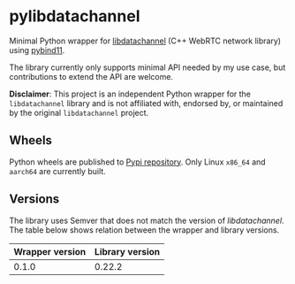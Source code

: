 # pylibdatachannel
Minimal Python wrapper for [libdatachannel](https://github.com/paullouisageneau/libdatachannel) (C++ WebRTC network library) using [pybind11](https://pybind11.readthedocs.io). 

The library currently only supports minimal API needed by my use case, but contributions to extend the API are welcome.

**Disclaimer**: This project is an independent Python wrapper for the `libdatachannel` library and is not affiliated with, endorsed by, or maintained by the original `libdatachannel` project.

## Wheels
Python wheels are published to [Pypi repository](https://pypi.org/project/pylibdatachannel). Only Linux `x86_64` and `aarch64` are currently built.

## Versions
The library uses Semver that does not match the version of *libdatachannel*. The table below shows relation between the wrapper and library versions.

| Wrapper version   | Library version   |
| ----------------- | ----------------- |
| 0.1.0             | 0.22.2            |

